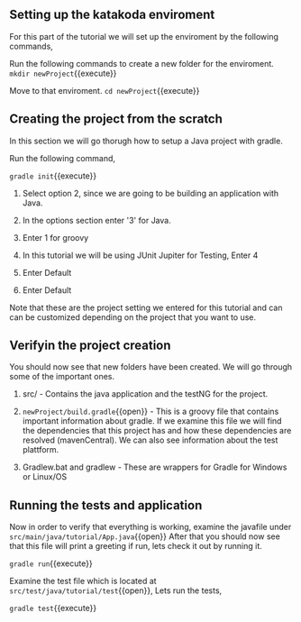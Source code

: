 
## Setting up the katakoda enviroment
For this part of the tutorial we will set up the enviroment by the following commands,

Run the following commands to create a new folder for the enviroment.
`mkdir newProject`{{execute}}

Move to that enviroment.
`cd newProject`{{execute}}


## Creating the project from the scratch
In this section we will go thorugh how to setup a Java project with gradle.

Run the following command,

`gradle init`{{execute}}

1. Select option 2, since we are going to be building an application with Java.

2. In the options section enter '3' for Java.

3. Enter 1 for groovy

5. In this tutorial we will be using JUnit Jupiter for Testing, Enter 4

6. Enter Default

7. Enter Default


Note that these are the project setting we entered for this tutorial and can can be customized depending on the project that you want to use.

## Verifyin the project creation

You should now see that new folders have been created. We will go through some of the important ones.

1. src/ - Contains the java application and the testNG for the project.

2. `newProject/build.gradle`{{open}} - This is a groovy file that contains important information about gradle.
If we examine this file we will find the dependencies that this project has and how these dependencies are resolved (mavenCentral). We can also see information about the test plattform.

3. Gradlew.bat and gradlew - These are wrappers for Gradle for Windows or Linux/OS


## Running the tests and application
Now in order to verify that everything is working, examine the javafile under `src/main/java/tutorial/App.java`{{open}}
After that you should now see that this file will print a greeting if run, lets check it out by running it.

`gradle run`{{execute}}

Examine the test file which is located at `src/test/java/tutorial/test`{{open}},
Lets run the tests,

`gradle test`{{execute}}
